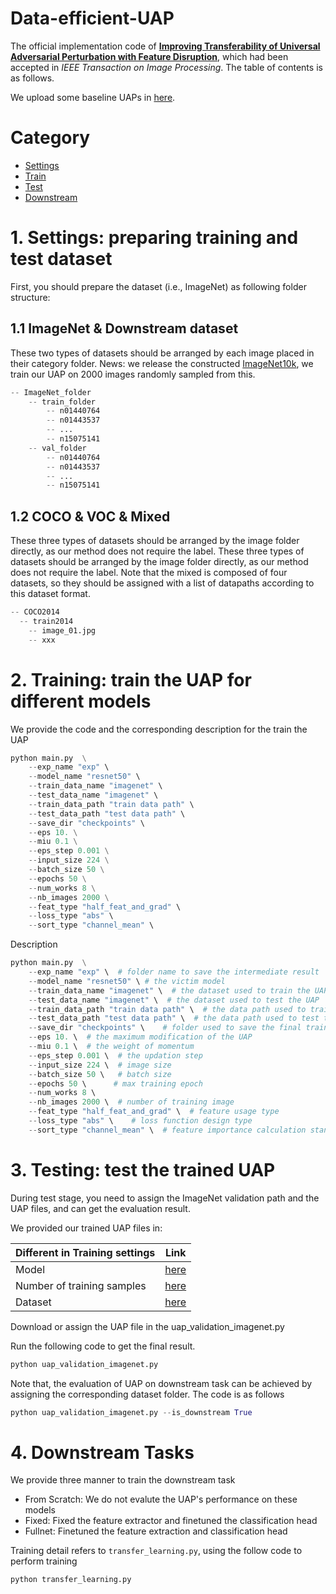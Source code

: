 # Data-efficient-UAP

The official implementation code of [**Improving Transferability of Universal Adversarial Perturbation with Feature Disruption**](http://doi-org-s.webvpn.zju.edu.cn:8001/10.1109/TIP.2023.3345136), which had been accepted in *IEEE Transaction on Image Processing*. The table of contents is as follows.

We upload some baseline UAPs in [here](https://github.com/winterwindwang/Awesome-UAPs.git).

# Category
- [Settings](#settings)
- [Train](#training)
- [Test](#testing)
- [Downstream](#ds)

# <a id=settings></a>1. Settings: preparing training and test dataset

First, you should prepare the dataset (i.e., ImageNet) as following folder structure:

## 1.1 ImageNet & Downstream dataset
These two types of datasets should be arranged by each image placed in their category folder. News: we release the constructed [ImageNet10k](https://github.com/winterwindwang/Data-efficient-UAP/blob/main/dataset/imagenet10k.txt), we train our UAP on 2000 images randomly sampled from this. 
```python
-- ImageNet_folder
    -- train_folder
    	-- n01440764
        -- n01443537
        -- ...
        -- n15075141
    -- val_folder
    	-- n01440764
        -- n01443537
        -- ...
        -- n15075141
```
## 1.2 COCO & VOC & Mixed
These three types of datasets should be arranged by the image folder directly, as our method does not require the label. These three types of datasets should be arranged by the image folder directly, as our method does not require the label. Note that the mixed is composed of four datasets, so they should be assigned with a list of datapaths according to this dataset format.  
```python
-- COCO2014
  -- train2014
    -- image_01.jpg
    -- xxx
```

# <a id=training></a>2. Training: train the UAP for different models
We provide the code and the corresponding description for the train the UAP

```python
python main.py  \
    --exp_name "exp" \
    --model_name "resnet50" \
    --train_data_name "imagenet" \
    --test_data_name "imagenet" \
    --train_data_path "train data path" \
    --test_data_path "test data path" \
    --save_dir "checkpoints" \
    --eps 10. \
    --miu 0.1 \
    --eps_step 0.001 \
    --input_size 224 \
    --batch_size 50 \
    --epochs 50 \
    --num_works 8 \
    --nb_images 2000 \
    --feat_type "half_feat_and_grad" \
    --loss_type "abs" \
    --sort_type "channel_mean" \
``` 
Description
```python
python main.py  \
    --exp_name "exp" \  # folder name to save the intermediate result
    --model_name "resnet50" \ # the victim model
    --train_data_name "imagenet" \  # the dataset used to train the UAP 
    --test_data_name "imagenet" \  # the dataset used to test the UAP
    --train_data_path "train data path" \  # the data path used to train the UAP
    --test_data_path "test data path" \  # the data path used to test the UAP
    --save_dir "checkpoints" \    # folder used to save the final trained results
    --eps 10. \  # the maximum modification of the UAP
    --miu 0.1 \  # the weight of momentum
    --eps_step 0.001 \  # the updation step
    --input_size 224 \  # image size
    --batch_size 50 \   # batch size
    --epochs 50 \      # max training epoch
    --num_works 8 \   
    --nb_images 2000 \  # number of training image
    --feat_type "half_feat_and_grad" \  # feature usage type
    --loss_type "abs" \    # loss function design type
    --sort_type "channel_mean" \  # feature importance calculation standard  
``` 

# <a id=testing></a>3. Testing: test the trained UAP
During test stage, you need to assign the ImageNet validation path and the UAP files, and can get the evaluation result.

We provided our trained UAP files in:

| Different in Training settings | Link |
|----|----|
| Model | [here](perturbations/) |
| Number of training samples | [here]() |
| Dataset | [here]() |

Download or assign the UAP file in the uap_validation_imagenet.py 

Run the following code to get the final result.

```bash
python uap_validation_imagenet.py 
```
Note that, the evaluation of UAP on downstream task can be achieved by assigning the corresponding dataset folder. The code is as follows
```python
python uap_validation_imagenet.py --is_downstream True
```


# <a id=ds></a>4. Downstream Tasks
We provide three manner to train the downstream task
+ From Scratch: We do not evalute the UAP's performance on these models 
+ Fixed: Fixed the feature extractor and finetuned the classification head
+ Fullnet: Finetuned the feature extraction and classification head

Training detail refers to `transfer_learning.py`, using the follow code to perform training
```python
python transfer_learning.py 
```
